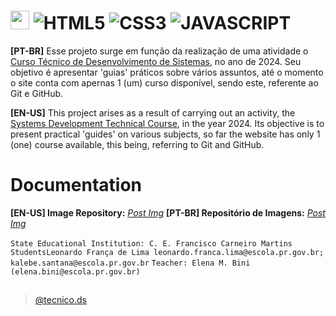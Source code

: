 # <img src="https://i.postimg.cc/4N8WY5Fb/Logo1.png" height="30rem">  ![HTML5](https://img.shields.io/badge/html5-%23E34F26.svg?style=for-the-badge&logo=html5&logoColor=white) ![CSS3](https://img.shields.io/badge/css3-%231572B6.svg?style=for-the-badge&logo=css3&logoColor=white) ![JAVASCRIPT](https://camo.githubusercontent.com/53ec2e58e03ba275d9b3a386abd96a243cf744a1a7121bdf8262fc8ae6ebc335/68747470733a2f2f696d672e736869656c64732e696f2f62616467652f6a6176617363726970742d2532333332333333302e7376673f7374796c653d666f722d7468652d6261646765266c6f676f3d6a617661736372697074266c6f676f436f6c6f723d253233463744463145)

**[PT-BR]** Esse projeto surge em função da realização de uma atividade o [Curso Técnico de Desenvolvimento de Sistemas](https://www.instagram.com/@tecnico.ds), no ano de 2024. Seu objetivo é apresentar 'guias' práticos sobre vários assuntos, até o momento o site conta com apernas 1 (um) curso disponível, sendo este, referente ao Git e GitHub.

**[EN-US]** This project arises as a result of carrying out an activity, the [Systems Development Technical Course](https://www.instagram.com/@tecnico.ds), in the year 2024. Its objective is to present practical 'guides' on various subjects, so far the website has only 1 (one) course available, this being, referring to Git and GitHub.

# Documentation
**[EN-US] Image Repository:** [*Post Img*](https://postimg.cc/)
**[PT-BR] Repositório de Imagens:** [*Post Img*](https://postimg.cc/)

`State Educational Institution: C. E. Francisco Carneiro Martins` <img src="https://folhadepalotina.com.br/wp-content/uploads/2020/12/images-4.jpeg" height="8rem"> <img src="https://lh3.googleusercontent.com/proxy/oJ96HMS7hxR5c53nFbJvtT7wAe44ElCjlX86gAELSmI2L8pA6URZwgvJcLMTSSkaOBidXyjrfNhpnt4dwovvLmjUZyQxENXXeRC-Iy9zm43C6hDt8f2B" height="8rem">
`StudentsLeonardo França de Lima leonardo.franca.lima@escola.pr.gov.br; kalebe.santana@escola.pr.gov.br`
`Teacher: Elena M. Bini (elena.bini@escola.pr.gov.br)`

##
> [@tecnico.ds](https://www.instagram.com/@tecnico.ds)
